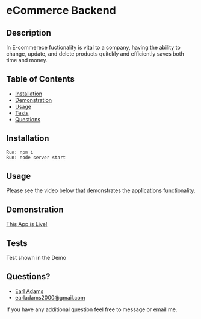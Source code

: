 # eCommerce Backend

## Description
In E-commerece fuctionality is vital to a company, having the ability to change, update, and delete products quitckly and efficiently saves both time and money.

## Table of Contents
 * [Installation](#installation)
 * [Demonstration](#demonstration)
 * [Usage](#usage)
 * [Tests](#tests)
 * [Questions](#questions)
        
        
## Installation

    Run: npm i
    Run: node server start
        
## Usage
Please see the video below that demonstrates the applications functionality.
   
   
## Demonstration
 [This App is Live!](https://drive.google.com/file/d/1l1Zj6i6Vq9WBzum01qekWNS8gwCtFJRK/view?usp=sharing)


## Tests
Test shown in the Demo
        
## Questions?
* [Earl Adams](https://github.com/Bballplayer33)
* earladams2000@gmail.com
        
 If you have any additional question feel free to message or email me.
